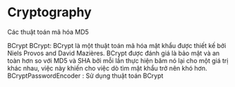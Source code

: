 # Cryptography
Các thuật toán mã hóa
MD5

BCrypt
	BCrypt: BCrypt là một thuật toán mã hóa mật khẩu được thiết kế bởi Niels Provos and David Mazières.
	BCrypt được đánh giá là bảo mật và an toàn hơn so với MD5 và SHA bởi mỗi lần thực hiện băm nó lại cho một giá trị khác nhau, việc này khiến cho việc dò tìm mật khẩu trở nên khó hơn.
	BCryptPasswordEncoder : Sử dụng thuật toán BCrypt

